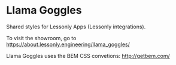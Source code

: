 # Llama Goggles

Shared styles for Lessonly Apps (Lessonly integrations).

To visit the showroom, go to https://about.lessonly.engineering/llama_goggles/

Llama Goggles uses the BEM CSS convetions: http://getbem.com/
